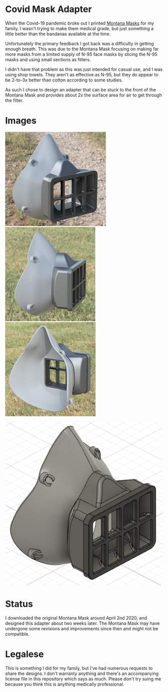 # Covid Mask Adapter
When the Covid-19 pandemic broke out I printed [Montana Masks](https://www.makethemasks.com/) for my family. I wasn't trying to make them
medical grade, but just something a little better than the bandanas available at the time.

Unfortunately the primary feedback I got back was a difficulty in getting enough breath. This was due to the Montana Mask focusing on
making far more masks from a limited supply of N-95 face masks by slicing the N-95 masks and using small sections as filters.

I didn't have that problem as this was just intended for casual use, and I was using shop towels. They aren't as effective as N-95, but they
do appear to be 2-to-3x better than cotton according to some studies.

As such I chose to design an adapter that can be stuck to the front of the Montana Mask and provides about 2x the surface area for air to
get through the filter.

# Images
![Render1](/images/Render1.png) ![Render2](/images/Render2.png) ![Render3](/images/Render3.png)

![Cad1](/images/Cad1.png)

# Status
I downloaded the original Montana Mask around April 2nd 2020, and designed this adapter about two weeks later. The Montana Mask may have
undergone some revisions and improvements since then and might not be compatible.

# Legalese
This is something I did for my family, but I've had numerous requests to share the designs. I don't warranty anything and there's an
accompanying license file in this repository which says as much. Please don't try suing me because you think this is anything medically 
professional.
